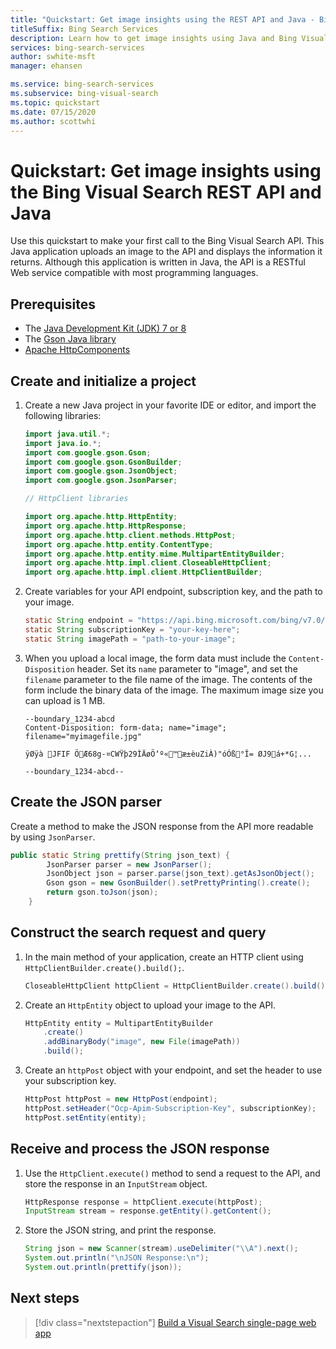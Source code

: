 ```yaml
---
title: "Quickstart: Get image insights using the REST API and Java - Bing Visual Search"
titleSuffix: Bing Search Services
description: Learn how to get image insights using Java and Bing Visual Search API.
services: bing-search-services
author: swhite-msft
manager: ehansen

ms.service: bing-search-services
ms.subservice: bing-visual-search
ms.topic: quickstart
ms.date: 07/15/2020
ms.author: scottwhi
---
```


# Quickstart: Get image insights using the Bing Visual Search REST API and Java

Use this quickstart to make your first call to the Bing Visual Search API. This Java application uploads an image to the API and displays the information it returns. Although this application is written in Java, the API is a RESTful Web service compatible with most programming languages.

## Prerequisites

* The [Java Development Kit (JDK) 7 or 8](https://aka.ms/azure-jdks)
* The [Gson Java library](https://github.com/google/gson)
* [Apache HttpComponents](https://hc.apache.org/downloads.cgi)

<!--
[!INCLUDE [bing-visual-search-signup-requirements](../../../../includes/bing-visual-search-signup-requirements.md)]
-->

## Create and initialize a project

1. Create a new Java project in your favorite IDE or editor, and import the following libraries:

    ```java
    import java.util.*;
    import java.io.*;
    import com.google.gson.Gson;
    import com.google.gson.GsonBuilder;
    import com.google.gson.JsonObject;
    import com.google.gson.JsonParser;
    
    // HttpClient libraries
    
    import org.apache.http.HttpEntity;
    import org.apache.http.HttpResponse;
    import org.apache.http.client.methods.HttpPost;
    import org.apache.http.entity.ContentType;
    import org.apache.http.entity.mime.MultipartEntityBuilder;
    import org.apache.http.impl.client.CloseableHttpClient;
    import org.apache.http.impl.client.HttpClientBuilder;
    ```

2. Create variables for your API endpoint, subscription key, and the path to your image. 

    ```java
    static String endpoint = "https://api.bing.microsoft.com/bing/v7.0/images/visualsearch";
    static String subscriptionKey = "your-key-here";
    static String imagePath = "path-to-your-image";
    ```

    
3. When you upload a local image, the form data must include the `Content-Disposition` header. Set its `name` parameter to "image", and set the `filename` parameter to the file name of the image. The contents of the form include the binary data of the image. The maximum image size you can upload is 1 MB.
    
    ```
    --boundary_1234-abcd
    Content-Disposition: form-data; name="image"; filename="myimagefile.jpg"
    
    ÿØÿà JFIF ÖÆ68g-¤CWŸþ29ÌÄøÖ‘º«™æ±èuZiÀ)"óÓß°Î= ØJ9á+*G¦...
    
    --boundary_1234-abcd--
    ```

## Create the JSON parser

Create a method to make the JSON response from the API more readable by using `JsonParser`.

```java
public static String prettify(String json_text) {
        JsonParser parser = new JsonParser();
        JsonObject json = parser.parse(json_text).getAsJsonObject();
        Gson gson = new GsonBuilder().setPrettyPrinting().create();
        return gson.toJson(json);
    }
```

## Construct the search request and query

1. In the main method of your application, create an HTTP client using `HttpClientBuilder.create().build();`.

    ```java
    CloseableHttpClient httpClient = HttpClientBuilder.create().build();
    ```

2. Create an `HttpEntity` object to upload your image to the API.

    ```java
    HttpEntity entity = MultipartEntityBuilder
        .create()
        .addBinaryBody("image", new File(imagePath))
        .build();
    ```

3. Create an `httpPost` object with your endpoint, and set the header to use your subscription key.

    ```java
    HttpPost httpPost = new HttpPost(endpoint);
    httpPost.setHeader("Ocp-Apim-Subscription-Key", subscriptionKey);
    httpPost.setEntity(entity);
    ```

## Receive and process the JSON response

1. Use the `HttpClient.execute()` method to send a request to the API, and store the response in an `InputStream` object.
    
    ```java
    HttpResponse response = httpClient.execute(httpPost);
    InputStream stream = response.getEntity().getContent();
    ```

2. Store the JSON string, and print the response.

    ```java
    String json = new Scanner(stream).useDelimiter("\\A").next();
    System.out.println("\nJSON Response:\n");
    System.out.println(prettify(json));
    ```

## Next steps

> [!div class="nextstepaction"]
> [Build a Visual Search single-page web app](../../tutorial/visual-search-single-page-app.md)
